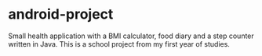 # android-project

Small health application with a BMI calculator, food diary and a step counter written in Java. 
This is a school project from my first year of studies.
